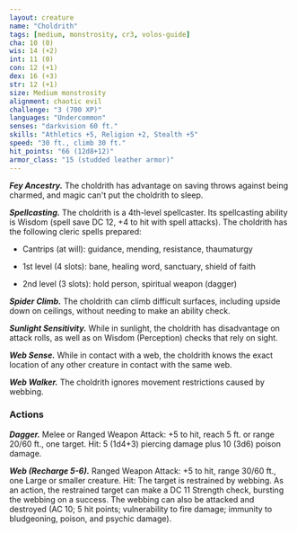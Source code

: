 ```yaml
---
layout: creature
name: "Choldrith"
tags: [medium, monstrosity, cr3, volos-guide]
cha: 10 (0)
wis: 14 (+2)
int: 11 (0)
con: 12 (+1)
dex: 16 (+3)
str: 12 (+1)
size: Medium monstrosity
alignment: chaotic evil
challenge: "3 (700 XP)"
languages: "Undercommon"
senses: "darkvision 60 ft."
skills: "Athletics +5, Religion +2, Stealth +5"
speed: "30 ft., climb 30 ft."
hit_points: "66 (12d8+12)"
armor_class: "15 (studded leather armor)"
---
```


***Fey Ancestry.*** The choldrith has advantage on saving throws against being charmed, and magic can't put the choldrith to sleep.

***Spellcasting.*** The choldrith is a 4th-level spellcaster. Its spellcasting ability is Wisdom (spell save DC 12, +4 to hit with spell attacks). The choldrith has the following cleric spells prepared:

* Cantrips (at will): guidance, mending, resistance, thaumaturgy

* 1st level (4 slots): bane, healing word, sanctuary, shield of faith

* 2nd level (3 slots): hold person, spiritual weapon (dagger)

***Spider Climb.*** The choldrith can climb difficult surfaces, including upside down on ceilings, without needing to make an ability check.

***Sunlight Sensitivity.*** While in sunlight, the choldrith has disadvantage on attack rolls, as well as on Wisdom (Perception) checks that rely on sight.

***Web Sense.*** While in contact with a web, the choldrith knows the exact location of any other creature in contact with the same web.

***Web Walker.*** The choldrith ignores movement restrictions caused by webbing.

### Actions

***Dagger.*** Melee or Ranged Weapon Attack: +5 to hit, reach 5 ft. or range 20/60 ft., one target. Hit: 5 (1d4+3) piercing damage plus 10 (3d6) poison damage.

***Web (Recharge 5-6).*** Ranged Weapon Attack: +5 to hit, range 30/60 ft., one Large or smaller creature. Hit: The target is restrained by webbing. As an action, the restrained target can make a DC 11 Strength check, bursting the webbing on a success. The webbing can also be attacked and destroyed (AC 10; 5 hit points; vulnerability to fire damage; immunity to bludgeoning, poison, and psychic damage).
